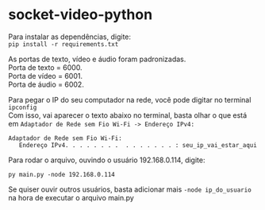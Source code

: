 # socket-video-python

Para instalar as dependências, digite: <br>
```pip install -r requirements.txt```

As portas de texto, vídeo e áudio foram padronizadas. <br>
Porta de texto = 6000. <br>
Porta de vídeo = 6001. <br>
Porta de áudio = 6002. <br>

Para pegar o IP do seu computador na rede, você pode digitar no terminal ```ipconfig``` <br>
Com isso, vai aparecer o texto abaixo no terminal, basta olhar o que está em ```Adaptador de Rede sem Fio Wi-Fi -> Endereço IPv4:```
```
Adaptador de Rede sem Fio Wi-Fi:
   Endereço IPv4. . . . . . . .  . . . . . . . : seu_ip_vai_estar_aqui
```
Para rodar o arquivo, ouvindo o usuário 192.168.0.114, digite:
```
py main.py -node 192.168.0.114
```
Se quiser ouvir outros usuários, basta adicionar mais ```-node ip_do_usuario``` na hora de executar o arquivo main.py
